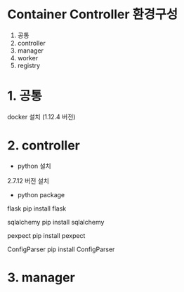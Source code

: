 # Container Controller 환경구성

1. 공통
2. controller
3. manager
4. worker
5. registry


# 1. 공통

docker 설치 (1.12.4 버전)


# 2. controller

- python 설치

2.7.12 버전 설치

- python package

flask
pip install flask

sqlalchemy
pip install sqlalchemy

pexpect
pip install pexpect

ConfigParser
pip install ConfigParser

# 3. manager